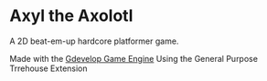 # Axyl the Axolotl
A 2D beat-em-up hardcore platformer game. 

Made with the [Gdevelop Game Engine](https://github.com/4ian/GDevelop)
Using the General Purpose Trrehouse Extension
